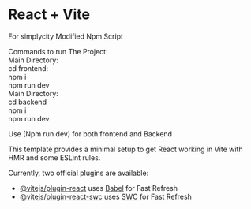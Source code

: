 
# React + Vite
For simplycity Modified Npm Script<br>

Commands to run The Project:<br>
Main Directory:<br>
    cd frontend:<br>
    npm i<br>
    npm run dev<br>
Main Directory:<br>
    cd backend<br>
    npm i <br>
    npm run dev<br>

Use (Npm run dev) for both frontend and Backend<br>


This template provides a minimal setup to get React working in Vite with HMR and some ESLint rules.

Currently, two official plugins are available:

- [@vitejs/plugin-react](https://github.com/vitejs/vite-plugin-react/blob/main/packages/plugin-react/README.md) uses [Babel](https://babeljs.io/) for Fast Refresh
- [@vitejs/plugin-react-swc](https://github.com/vitejs/vite-plugin-react-swc) uses [SWC](https://swc.rs/) for Fast Refresh
